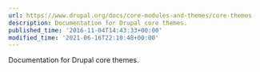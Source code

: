 ```yaml
---
url: https://www.drupal.org/docs/core-modules-and-themes/core-themes
description: Documentation for Drupal core themes.
published_time: '2016-11-04T14:43:33+00:00'
modified_time: '2021-06-16T22:10:48+00:00'
---
```

Documentation for Drupal core themes.